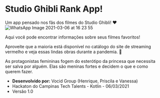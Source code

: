 # Studio Ghibli Rank App!

Um app pensado nos fãs dos filmes do Studio Ghibli! ❤️
![WhatsApp Image 2021-03-06 at 16 23 55](https://user-images.githubusercontent.com/73479796/110218491-cdee3000-7e98-11eb-9d4d-f5ce3df5880d.jpeg)

Aqui você pode encontrar informações sobre seus filmes favoritos!

Aproveite que a maioria está disponível no catálogo do site de streaming vermelho e veja essas lindas obras durante a pandemia. 🥰

As protagonistas femininas fogem do esterótipo da princesa que necessita ser salva por alguém. Elas são meninas fortes e decidem o que e como querem fazer.

- **Desenvolvido por:** Vocid Group (Henrique, Priscila e Vanessa)
- Hackaton do Campinas Tech Talents - Kotlin - 06/03/2021
- Versão 1.0
